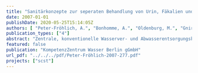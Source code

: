 ```yaml
---
title: "Sanitärkonzepte zur seperaten Behandlung von Urin, Fäkalien und Grauwasser (SCST) - Layman Report"
date: 2007-01-01
publishDate: 2020-05-25T15:14:05Z
authors: [ "Peter-Fröhlich, A.", "Bonhomme, A.", "Oldenburg, M.", "Gnirß, R.", "Lesjean, B." ]
publication_types: ["4"]
abstract: "Zentrale, konventionelle Wasserver- und Abwasserentsorgungskonzepte, in industrialisierten Ländern seit Jahrzehnten entwickelt und angewandt, sind aufgrund hoher Kosten, hohen Wasserverbrauches und geringer Wiederverwendung von Nährstoffen nicht hinreichend nachhaltig, insbesondere nicht für den Einsatz in Entwicklungsländer. Zielvorstellungen der nachhaltigen Konzepte sind eine weitgehende Wiederverwendung des gereinigten Abwassers, sowie der Nährstoffe, verbunden mit einem geringeren Energiebedarf bzw. einer Produktion von Energie. Alternative Konzepte und Techniken stehen bereits seit einiger Zeit zur Verfügung und werden auch angewendet, dennoch sind weitere Entwicklungen und Plausibilitätsprüfungen erforderlich. Aus diesem Grund hat das Kompetenzzentrum Wasser Berlin (KWB) zusammen mit den Berliner Wasserbetrieben (BWB) und Veolia Water ein entsprechendes EUDemonstrationsprojekt (Sanitation Concepts for Separate Treatment (SCST)) durchgeführt. Hierbei wurden zwei unterschiedliche Sanitärkonzepte in Gebäuden der BWB auf dem Gelände des Klärwerks Stahnsdorf erprobt. Ziel dieses Projektes war es zu erproben, ob diese neuen Sanitärkonzepte sowohl in ökologischer als auch in ökonomischer Hinsicht signifikante Vorteile gegenüber den konventionellen Sanitärsystemen mit Schwemmkanalistation und Kläranlage (end-ofpipe- system) bieten."
featured: false
publication: "KompetenzZentrum Wasser Berlin gGmbH"
url_pdf: "../../../pdf/Peter-Fröhlich-2007-277.pdf"
projects: ["scst"]
---
```


